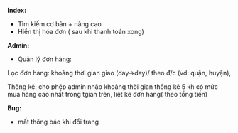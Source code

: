 **Index:** 
- Tìm kiếm cơ bản + nâng cao
- Hiển thị hóa đơn ( sau khi thanh toán xong)

**Admin:**
- Quản lý đơn hàng: 

Lọc đơn hàng: khoảng thời gian giao (day->day)/ theo đ/c (vd: quận, huyện),

Thông kê: cho phép admin nhập khoảng thời gian thống kê 5 kh có mức mua hàng cao nhất trong tgian trên, liệt kê đơn hàng( theo tổng tiền)
  
**Bug:**
- mất thông báo khi đổi trang 


